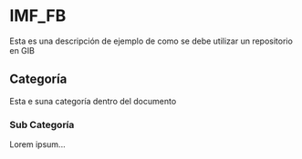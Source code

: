 # IMF_FB
Esta es una descripción de ejemplo de como se debe utilizar un repositorio en GIB

## Categoría
Esta e suna categoría dentro del documento

### Sub Categoría
Lorem ipsum...
